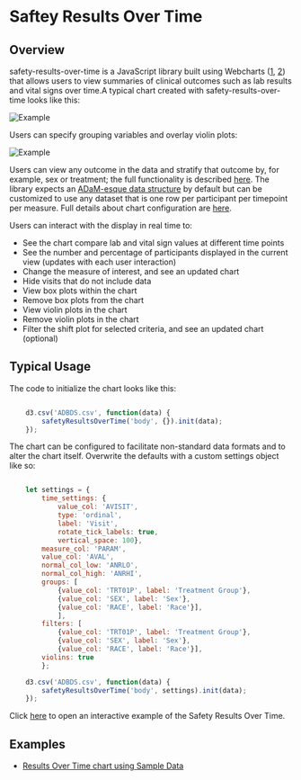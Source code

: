 # Saftey Results Over Time

## Overview

safety-results-over-time is a JavaScript library built using Webcharts ([1](https://github.com/RhoInc/Webcharts), [2](https://github.com/RhoInc/webcharts-wrapper-boilerplate)) that allows users to view summaries of clinical outcomes such as lab results and vital signs over time.A typical chart created with safety-results-over-time looks like this:

![Example](https://github.com/RhoInc/safety-results-over-time/wiki/img/default.PNG)

Users can specify grouping variables and overlay violin plots:

![Example](https://github.com/RhoInc/safety-results-over-time/wiki/img/customized.PNG)

Users can view any outcome in the data and stratify that outcome by, for example, sex or treatment; the full functionality is described [here](https://github.com/RhoInc/safety-results-over-time/wiki/User-Requirements).
The library expects an [ADaM-esque data structure](https://www.cdisc.org/system/files/members/standard/foundational/adam/analysis_data_model_v2.1.pdf) by default but can be customized to use any dataset that is one row per participant per timepoint per measure.
Full details about chart configuration are [here](Configuration).

Users can interact with the display in real time to:
* See the chart compare lab and vital sign values at different time points
* See the number and percentage of participants displayed in the current view (updates with each user interaction)
* Change the measure of interest, and see an updated chart
* Hide visits that do not include data
* View box plots within the chart
* Remove box plots from the chart
* View violin plots in the chart
* Remove violin plots in the chart
* Filter the shift plot for selected criteria, and see an updated chart (optional)


## Typical Usage

The code to initialize the chart looks like this: 

```javascript

    d3.csv('ADBDS.csv', function(data) {
        safetyResultsOverTime('body', {}).init(data);
    });

```

The chart can be configured to facilitate non-standard data formats and to alter the chart itself. Overwrite the defaults with a custom settings object like so:

```javascript

    let settings = {
        time_settings: {
            value_col: 'AVISIT',
            type: 'ordinal',
            label: 'Visit',
            rotate_tick_labels: true,
            vertical_space: 100},
        measure_col: 'PARAM',
        value_col: 'AVAL',
        normal_col_low: 'ANRLO',
        normal_col_high: 'ANRHI',
        groups: [
            {value_col: 'TRT01P', label: 'Treatment Group'},
            {value_col: 'SEX', label: 'Sex'},
            {value_col: 'RACE', label: 'Race'}],
            ],
        filters: [
            {value_col: 'TRT01P', label: 'Treatment Group'},
            {value_col: 'SEX', label: 'Sex'},
            {value_col: 'RACE', label: 'Race'}],
        violins: true
        };

    d3.csv('ADBDS.csv', function(data) {
        safetyResultsOverTime('body', settings).init(data);
    });

```

Click [here](https://rhoinc.github.io/viz-library/examples/0008-safetyExplorer-default/safety-results-over-time/) to open an interactive example of the Safety Results Over Time.

## Examples

- [Results Over Time chart using Sample Data](https://rhoinc.github.io/viz-library/examples/0008-safetyExplorer-default/safety-results-over-time/) 
